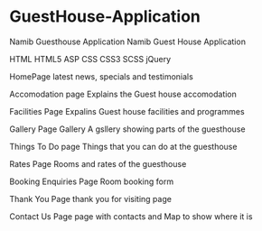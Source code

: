 # GuestHouse-Application
Namib Guesthouse Application
Namib Guest House Application

HTML
HTML5
ASP
CSS
CSS3
SCSS
jQuery

HomePage
latest news, specials and testimonials

Accomodation page 
Explains the Guest house accomodation

Facilities Page 
Expalins Guest house facilities and programmes

Gallery Page 
Gallery A gsllery showing parts of the guesthouse

Things To Do page 
Things that you can do at the guesthouse

Rates Page 
Rooms and rates of the guesthouse 

Booking Enquiries Page 
Room booking form

Thank You Page 
thank you for visiting page

Contact Us Page 
page with contacts and Map to show where it is
